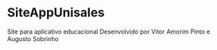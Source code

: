 # SiteAppUnisales
Site para aplicativo educacional 
Desenvolvido por Vitor Amorim Pinto e Augusto Sobrinho
